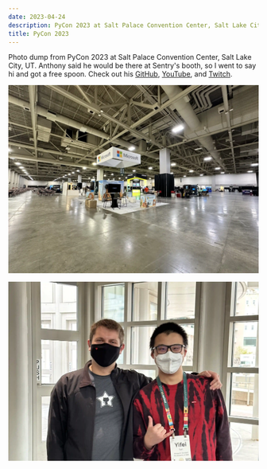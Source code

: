 ```yaml
---
date: 2023-04-24
description: PyCon 2023 at Salt Palace Convention Center, Salt Lake City, UT
title: PyCon 2023
---
```


Photo dump from PyCon 2023 at Salt Palace Convention Center, Salt Lake City, UT.
Anthony said he would be there at Sentry's booth, so I went to say hi and got a free spoon.
Check out his [GitHub](https://github.com/asottile), [YouTube](https://www.youtube.com/anthonywritescode), and [Twitch](https://www.twitch.tv/anthonywritescode).

![Booths](/assets/static/img/pycon-23-1.webp)

![The one and only asottile](/assets/static/img/pycon-23-2.webp)
